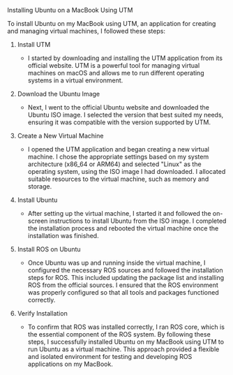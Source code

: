 Installing Ubuntu on a MacBook Using UTM

To install Ubuntu on my MacBook using UTM, an application for creating and managing virtual machines, I followed these steps:

1. Install UTM
   - I started by downloading and installing the UTM application from its official website. UTM is a powerful tool for managing virtual machines on macOS and allows me to run different operating systems in a virtual environment.

2. Download the Ubuntu Image
   - Next, I went to the official Ubuntu website and downloaded the Ubuntu ISO image. I selected the version that best suited my needs, ensuring it was compatible with the version supported by UTM.
3. Create a New Virtual Machine
   - I opened the UTM application and began creating a new virtual machine. I chose the appropriate settings based on my system architecture (x86_64 or ARM64) and selected "Linux" as the operating system, using the ISO image I had downloaded. I allocated suitable resources to the virtual machine, such as memory and storage.

4. Install Ubuntu
   - After setting up the virtual machine, I started it and followed the on-screen instructions to install Ubuntu from the ISO image. I completed the installation process and rebooted the virtual machine once the installation was finished.

5. Install ROS on Ubuntu
   - Once Ubuntu was up and running inside the virtual machine, I configured the necessary ROS sources and followed the installation steps for ROS. This included updating the package list and installing ROS from the official sources. I ensured that the ROS environment was properly configured so that all tools and packages functioned correctly.

6. Verify Installation
   - To confirm that ROS was installed correctly, I ran ROS core, which is the essential component of the ROS system.
By following these steps, I successfully installed Ubuntu on my MacBook using UTM to run Ubuntu as a virtual machine. This approach provided a flexible and isolated environment for testing and developing ROS applications on my MacBook.
